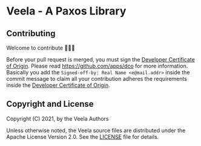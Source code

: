 # Veela - A Paxos Library

## Contributing

Welcome to contribute 🎉🎉🎉

Before your pull request is merged, you must sign the [Developer Certificate of Origin](https://developercertificate.org/). Please read https://github.com/apps/dco for more information. Basically you add the `Signed-off-by: Real Name <e@mail.addr>` inside the commit message to claim all your contribution adheres the requirements inside the [Developer Certificate of Origin](https://developercertificate.org/).

## Copyright and License

Copyright (C) 2021, by the Veela Authors

Unless otherwise noted, the Veela source files are distributed under the Apache License Version 2.0. See the [LICENSE](LICENSE) file for details.
